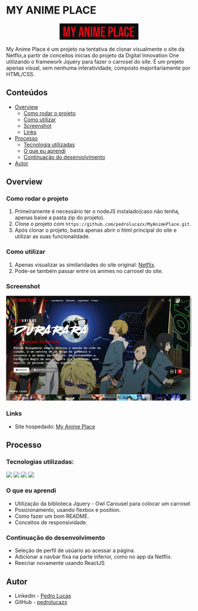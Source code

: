 

# MY ANIME PLACE 

<p align="center"><img src="./img/logo.png"></p>
My Anime Place é um projeto na tentativa de clonar visualmente o site da Netflix,a partir de conceitos inicias do projeto da Digital Innovation One utilizando o framework Jquery para fazer o carrosel do site. É um prejeto apenas visual, sem nenhuma interatividade, composto majoritariamente por HTML/CSS.

## Conteúdos

- [Overview](#overview)
  - [Como rodar o projeto](#como-rodar-o-projeto)
  - [Como utilizar](#como-utilizar-o-projeto)
  - [Screenshot](#screenshot)
  - [Links](#links)
- [Processo](#processo)
  - [Tecnologia utilizadas](#tecnologias-utilizadas)
  - [O que eu aprendi](#oque-eu-aprendi)
  - [Continuação do desenvolvimento](#continuacao-do-desenvolvimento)
- [Autor](#autor)

## Overview

### Como rodar o projeto

 1. Primeiramente é necessário ter o nodeJS instalado(caso não tenha, apenas baixe a pasta zip do projeto).
 2. Clone o projeto com `https://github.com/pedrolucazx/MyAnimePlace.git`.
 3. Após clonar o projeto, basta apenas abrir o html principal do site e utilizar as suas funcionalidade.

 ### Como utilizar

 1. Apenas visualizar as similaridades do site original: [Netflix](https://www.netflix.com/browse).
 2. Pode-se também passar entre os animes no carrosel do site.

### Screenshot
![](./img/print.png)
### Links
- Site hospedado: [My Anime Place](https://pedrolucazx.github.io/MyAnimePlace/)

## Processo

### Tecnologias utilizadas:

[<img src="https://img.shields.io/static/v1?label=&message=HTML&color=orange&style=for-the-badge&logo=HTML5&logoColor=white" />](https://github.com/pedrolucazx)
[<img src="https://img.shields.io/static/v1?label=&message=CSS&color=blue&style=for-the-badge&logo=CSS3&logoColor=white" />](https://github.com/pedrolucazx)
[<img src="https://img.shields.io/static/v1?label=&message=JS&color=yellowgreen&style=for-the-badge&logo=JavaScript&logoColor=white" />](https://github.com/pedrolucazx)
[<img src="https://img.shields.io/static/v1?label=&message=Jquery&color=blue&style=for-the-badge&logo=Jquery&logoColor=white" />](https://github.com/pedrolucazx)

### O que eu aprendi
 - Utilização da biblioteca Jquery - Owl Carousel para colocar um carrosel
 - Posicionamento, usando flexbox e position.
 - Como fazer um bom README.
 - Conceitos de responsividade.

### Continuação do desenvolvimento
 - Seleção de perfil de usúario ao acessar a página.
 - Adicionar a navbar fixa na parte inferior, como no app da Netflix.
 - Reecriar novamente usando ReactJS 

## Autor
- Linkedin - [Pedro Lucas](https://www.linkedin.com/in/pedrolucazx/)
- GitHub - [pedrolucazx](https://github.com/pedrolucazx)
